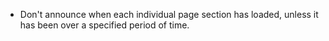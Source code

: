 - Don't announce when each individual page section has loaded, unless it has been over a specified period of time.
